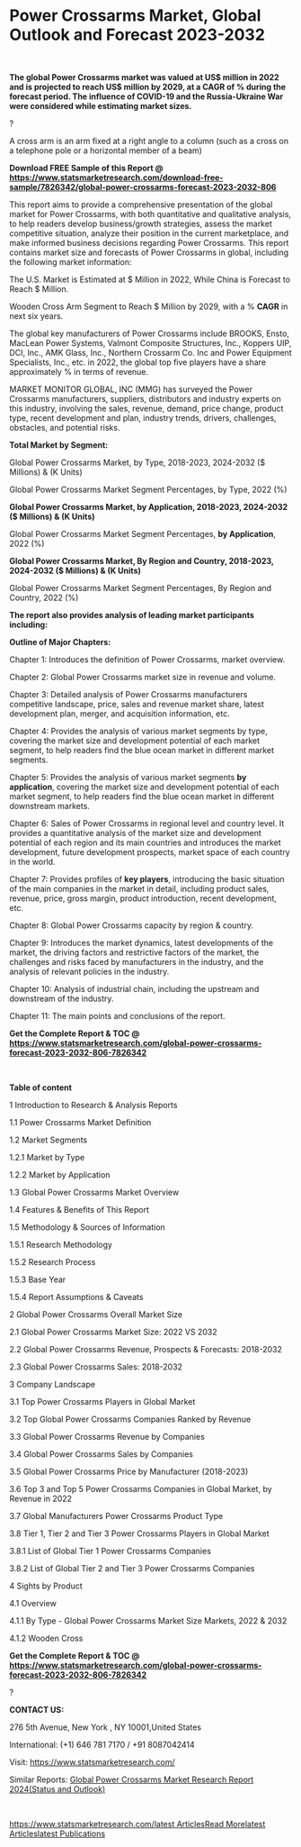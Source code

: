 <h1>Power Crossarms Market, Global Outlook and Forecast 2023-2032</h1><br/><p><strong>The global Power Crossarms market was valued at US$ million in 2022 and is projected to reach US$ million by 2029, at a <strong>CAGR</strong> of % during the forecast period. The influence of COVID-19 and the Russia-Ukraine War were considered while estimating market sizes.</strong></p>
 
 
 
 <p>? </p>
 
 
 
 <p>A cross arm is an arm fixed at a right angle to a column (such as a cross on a telephone pole or a horizontal member of a beam)</p>
 
 
 
 <p><strong>Download FREE Sample of this Report @ <a href="https://www.statsmarketresearch.com/download-free-sample/7826342/global-power-crossarms-forecast-2023-2032-806">https://www.statsmarketresearch.com/download-free-sample/7826342/global-power-crossarms-forecast-2023-2032-806</a></strong></p>
 
 
 
 <p>This report aims to provide a comprehensive presentation of the global market for Power Crossarms, with both quantitative and qualitative analysis, to help readers develop business/growth strategies, assess the market competitive situation, analyze their position in the current marketplace, and make informed business decisions regarding Power Crossarms. This report contains market size and forecasts of Power Crossarms in global, including the following market information:</p>
 
 
 
 <p>The U.S. Market is Estimated at $ Million in 2022, While China is Forecast to Reach $ Million.</p>
 
 
 
 <p>Wooden Cross Arm Segment to Reach $ Million by 2029, with a % <strong>CAGR</strong> in next six years.</p>
 
 
 
 <p>The global key manufacturers of Power Crossarms include BROOKS, Ensto, MacLean Power Systems, Valmont Composite Structures, Inc., Koppers UIP, DCI, Inc., AMK Glass, Inc., Northern Crossarm Co. Inc and Power Equipment Specialists, Inc., etc. in 2022, the global top five players have a share approximately % in terms of revenue.</p>
 
 
 
 <p>MARKET MONITOR GLOBAL, INC (MMG) has surveyed the Power Crossarms manufacturers, suppliers, distributors and industry experts on this industry, involving the sales, revenue, demand, price change, product type, recent development and plan, industry trends, drivers, challenges, obstacles, and potential risks.</p>
 
 
 
 <p><strong>Total Market by Segment:</strong></p>
 
 
 
 <p>Global Power Crossarms Market, by Type, 2018-2023, 2024-2032 ($ Millions) & (K Units)</p>
 
 
 
 <p>Global Power Crossarms Market Segment Percentages, by Type, 2022 (%)</p>
 
 
 
 <p><strong>Global Power Crossarms Market, <strong>by Application</strong>, 2018-2023, 2024-2032 ($ Millions) & (K Units)</strong></p>
 
 
 
 <p>Global Power Crossarms Market Segment Percentages, <strong>by Application</strong>, 2022 (%)</p>
 
 
 
 <p><strong>Global Power Crossarms Market, By Region and Country, 2018-2023, 2024-2032 ($ Millions) & (K Units)</strong></p>
 
 
 
 <p>Global Power Crossarms Market Segment Percentages, By Region and Country, 2022 (%)</p>
 
 
 
 <p><strong>The report also provides analysis of leading market participants including:</strong></p>
 
 
 
 <p><strong>Outline of Major Chapters:</strong></p>
 
 
 
 <p>Chapter 1: Introduces the definition of Power Crossarms, market overview.</p>
 
 
 
 <p>Chapter 2: Global Power Crossarms market size in revenue and volume.</p>
 
 
 
 <p>Chapter 3: Detailed analysis of Power Crossarms manufacturers competitive landscape, price, sales and revenue market share, latest development plan, merger, and acquisition information, etc.</p>
 
 
 
 <p>Chapter 4: Provides the analysis of various market segments by type, covering the market size and development potential of each market segment, to help readers find the blue ocean market in different market segments.</p>
 
 
 
 <p>Chapter 5: Provides the analysis of various market segments <strong>by application</strong>, covering the market size and development potential of each market segment, to help readers find the blue ocean market in different downstream markets.</p>
 
 
 
 <p>Chapter 6: Sales of Power Crossarms in regional level and country level. It provides a quantitative analysis of the market size and development potential of each region and its main countries and introduces the market development, future development prospects, market space of each country in the world.</p>
 
 
 
 <p>Chapter 7: Provides profiles of <strong>key players</strong>, introducing the basic situation of the main companies in the market in detail, including product sales, revenue, price, gross margin, product introduction, recent development, etc.</p>
 
 
 
 <p>Chapter 8: Global Power Crossarms capacity by region & country.</p>
 
 
 
 <p>Chapter 9: Introduces the market dynamics, latest developments of the market, the driving factors and restrictive factors of the market, the challenges and risks faced by manufacturers in the industry, and the analysis of relevant policies in the industry.</p>
 
 
 
 <p>Chapter 10: Analysis of industrial chain, including the upstream and downstream of the industry.</p>
 
 
 
 <p>Chapter 11: The main points and conclusions of the report.</p>
 
 
 
 <div><b>Get the Complete Report & TOC @ <a href="https://www.statsmarketresearch.com/global-power-crossarms-forecast-2023-2032-806-7826342">https://www.statsmarketresearch.com/global-power-crossarms-forecast-2023-2032-806-7826342</a></b></div>
 
 
 
 <p><br />
 
 <b>Table of content</b></p>
 
 
 
 <p>1 Introduction to Research & Analysis Reports<br />
 
 1.1 Power Crossarms Market Definition<br />
 
 1.2 Market Segments<br />
 
 1.2.1 Market by Type<br />
 
 1.2.2 Market by Application<br />
 
 1.3 Global Power Crossarms Market Overview<br />
 
 1.4 Features & Benefits of This Report<br />
 
 1.5 Methodology & Sources of Information<br />
 
 1.5.1 Research Methodology<br />
 
 1.5.2 Research Process<br />
 
 1.5.3 Base Year<br />
 
 1.5.4 Report Assumptions & Caveats<br />
 
 2 Global Power Crossarms Overall Market Size<br />
 
 2.1 Global Power Crossarms Market Size: 2022 VS 2032<br />
 
 2.2 Global Power Crossarms Revenue, Prospects & Forecasts: 2018-2032<br />
 
 2.3 Global Power Crossarms Sales: 2018-2032<br />
 
 3 Company Landscape<br />
 
 3.1 Top Power Crossarms Players in Global Market<br />
 
 3.2 Top Global Power Crossarms Companies Ranked by Revenue<br />
 
 3.3 Global Power Crossarms Revenue by Companies<br />
 
 3.4 Global Power Crossarms Sales by Companies<br />
 
 3.5 Global Power Crossarms Price by Manufacturer (2018-2023)<br />
 
 3.6 Top 3 and Top 5 Power Crossarms Companies in Global Market, by Revenue in 2022<br />
 
 3.7 Global Manufacturers Power Crossarms Product Type<br />
 
 3.8 Tier 1, Tier 2 and Tier 3 Power Crossarms Players in Global Market<br />
 
 3.8.1 List of Global Tier 1 Power Crossarms Companies<br />
 
 3.8.2 List of Global Tier 2 and Tier 3 Power Crossarms Companies<br />
 
 4 Sights by Product<br />
 
 4.1 Overview<br />
 
 4.1.1 By Type - Global Power Crossarms Market Size Markets, 2022 & 2032<br />
 
 4.1.2 Wooden Cross</p>
 
 
 
 <div><b>Get the Complete Report & TOC @ <a href="https://www.statsmarketresearch.com/global-power-crossarms-forecast-2023-2032-806-7826342">https://www.statsmarketresearch.com/global-power-crossarms-forecast-2023-2032-806-7826342</a></b></div>
 
 
 
 <p>? </p>
 
 
 
 <p><b>CONTACT US:</b><br />
 
 276 5th Avenue, New York , NY 10001,United States<br />
 
 International: (+1) 646 781 7170 / +91 8087042414<br />
 
 Visit: <a href="https://www.statsmarketresearch.com/">https://www.statsmarketresearch.com/</a><br />
 
 Similar Reports: <a href="https://www.statsmarketresearch.com/global-power-crossarms-forecast-2023-2032-806-7826342">Global Power Crossarms Market Research Report 2024(Status and Outlook)</a><br />
 
 <br />
 
 <a href="https://gyeongbokgung.com">https://www.statsmarketresearch.com/</a><a href="https://hallyeomaritime.com">latest Articles</a><a href="https://jingwansa.com">Read More</a><a href="https://nguoiviet.jp/">latest Articles</a><a href="https://www.intelmarketresearch.com/">latest Publications</a></p>